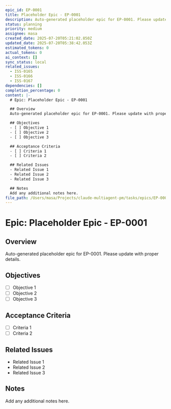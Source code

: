 ```yaml
---
epic_id: EP-0001
title: Placeholder Epic - EP-0001
description: Auto-generated placeholder epic for EP-0001. Please update with proper details.
status: planning
priority: medium
assignee: masa
created_date: 2025-07-20T05:21:02.850Z
updated_date: 2025-07-20T05:38:42.053Z
estimated_tokens: 0
actual_tokens: 0
ai_context: []
sync_status: local
related_issues:
  - ISS-0165
  - ISS-0166
  - ISS-0167
dependencies: []
completion_percentage: 0
content: |-
  # Epic: Placeholder Epic - EP-0001

  ## Overview
  Auto-generated placeholder epic for EP-0001. Please update with proper details.

  ## Objectives
  - [ ] Objective 1
  - [ ] Objective 2
  - [ ] Objective 3

  ## Acceptance Criteria
  - [ ] Criteria 1
  - [ ] Criteria 2

  ## Related Issues
  - Related Issue 1
  - Related Issue 2
  - Related Issue 3

  ## Notes
  Add any additional notes here.
file_path: /Users/masa/Projects/claude-multiagent-pm/tasks/epics/EP-0001-placeholder-epic-ep-0001.md
---
```


# Epic: Placeholder Epic - EP-0001

## Overview
Auto-generated placeholder epic for EP-0001. Please update with proper details.

## Objectives
- [ ] Objective 1
- [ ] Objective 2
- [ ] Objective 3

## Acceptance Criteria
- [ ] Criteria 1
- [ ] Criteria 2

## Related Issues
- Related Issue 1
- Related Issue 2
- Related Issue 3

## Notes
Add any additional notes here.
